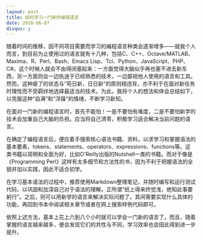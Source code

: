 ```yaml
---
layout: post
title: 如何学习一门新的编程语言
date: 2018-06-07
disqus: y
---
```


随着时间的推移，因不同项目需要而学习的编程语言种类会逐渐增多——就我个人而言，到目前为止使用过的语言就有十几种，包括C、C++、Octave/MATLAB、Maxima、R、Perl、Bash、Emacs Lisp、Tcl、Python、JavaScript、PHP、C#。这个时候人就会不由得闭塞起来：一方面觉得大脑似乎再也塞不进去新东西，另一方面则会一边执迷于已经熟悉的技术，一边鄙视他人使用的语言和工具。然而，这种疲了的状态与“苟日新，日日新”的原则相违背，亦不利于在面对新任务时理性而不受羁绊地选择最适当的技术。为此，我将个人的想法和体会总结如下，以克服这种“自满”和“浮躁”的情绪，不断学习新知。

在面对一门新的编程语言时，首先不能怕！一是不要怕有难度，二是不要怕新学的技术会加重自己大脑的负担。应当将自己清零，积极学习适合解决当前问题的语言。

在确定了编程语言后，便应着手搜索核心语法书籍、资料，以求学习和掌握语法的基本要素，tokens、statements、operators、expressions、functions等。这类书籍以简明和全面为好，比如O'Reilly出版的Nutshell一类的书籍。而对于像是《Programming Perl》这样有太多细节和方法性的书，因为不利于把握语法的全貌并加以实践，因此不适合初学。

在学习基本语法的过程中，推荐使用Markdown整理笔记，并随时编写和运行测试代码，以巩固和加深自己对于语法的理解。正所谓“纸上得来终觉浅，绝知此事要躬行”。之后，则可以用新学的语言来解决实际问题了。其间需要实现什么具体的功能，再回到书本中阅读相关章节或者在网上搜索样例代码即可。

依照上述方法，基本上花上六到八个小时就可以学会一门新的语言了。而且，随着掌握的语言越来越多，便会发现它们的共性与不同，学习效率也会因此得到进一步提升。

